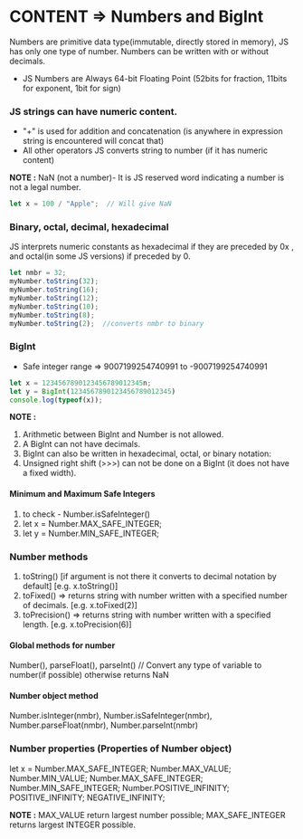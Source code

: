 # CONTENT => Numbers and BigInt

Numbers are primitive data type(immutable, directly stored in memory), JS has only one type of number. Numbers can be written with or without decimals.

- JS Numbers are Always 64-bit Floating Point (52bits for fraction, 11bits for exponent, 1bit for sign)

### JS strings can have numeric content.

- "+" is used for addition and concatenation (is anywhere in expression string is encountered will concat that)
- All other operators JS converts string to number (if it has numeric content)

**NOTE :** NaN (not a number)- It is JS reserved word indicating a number is not a legal number.

``` js
let x = 100 / "Apple";  // Will give NaN
```

### Binary, octal, decimal, hexadecimal

JS interprets numeric constants as hexadecimal if they are preceded by 0x , and octal(in some JS versions) if preceded by 0.

``` js
let nmbr = 32;
myNumber.toString(32);
myNumber.toString(16);
myNumber.toString(12);
myNumber.toString(10);
myNumber.toString(8);
myNumber.toString(2);  //converts nmbr to binary
```

### BigInt

- Safe integer range => 9007199254740991 to -9007199254740991 

``` js
let x = 1234567890123456789012345n;
let y = BigInt(1234567890123456789012345)
console.log(typeof(x));
```

**NOTE :** 
1. Arithmetic between BigInt and Number is not allowed. 
2. A BigInt can not have decimals.
3. BigInt can also be written in hexadecimal, octal, or binary notation:
4. Unsigned right shift (>>>) can not be done on a BigInt (it does not have a fixed width).

####  Minimum and Maximum Safe Integers

1. to check - Number.isSafeInteger()
2. let x = Number.MAX_SAFE_INTEGER;
3. let y = Number.MIN_SAFE_INTEGER;

### Number methods

1. toString()  [if argument is not there it converts to decimal notation by default] [e.g. x.toString()]
2. toFixed() => returns string with number written with a specified number of decimals. [e.g. x.toFixed(2)]
3. toPrecision() => returns string with number written with a specified length. [e.g. x.toPrecision(6)]

#### Global methods for number
Number(), parseFloat(), parseInt()  // Convert any type of variable to number(if possible) otherwise returns NaN

#### Number object method
Number.isInteger(nmbr), Number.isSafeInteger(nmbr), Number.parseFloat(nmbr), Number.parseInt(nmbr)

### Number properties (Properties of Number object)

let x = Number.MAX_SAFE_INTEGER;
Number.MAX_VALUE; Number.MIN_VALUE; Number.MAX_SAFE_INTEGER; Number.MIN_SAFE_INTEGER; Number.POSITIVE_INFINITY; POSITIVE_INFINITY; NEGATIVE_INFINITY;

**NOTE :** MAX_VALUE return largest number possible; MAX_SAFE_INTEGER returns largest INTEGER possible.

